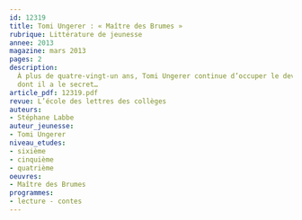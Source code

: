 ```yaml
---
id: 12319
title: Tomi Ungerer : « Maître des Brumes »
rubrique: Littérature de jeunesse
annee: 2013
magazine: mars 2013
pages: 2
description: 
  À plus de quatre-vingt-un ans, Tomi Ungerer continue d’occuper le devant de la scène avec une juvénilité qui n’appartient qu’à lui. L’école des loisirs publie son dernier album, « Maître des Brumes », l’un de ces contes eschatologiques et drolatiques
  dont il a le secret…
article_pdf: 12319.pdf
revue: L’école des lettres des collèges
auteurs:
- Stéphane Labbe
auteur_jeunesse:
- Tomi Ungerer
niveau_etudes:
- sixième
- cinquième
- quatrième
oeuvres:
- Maître des Brumes
programmes:
- lecture - contes
---
```

